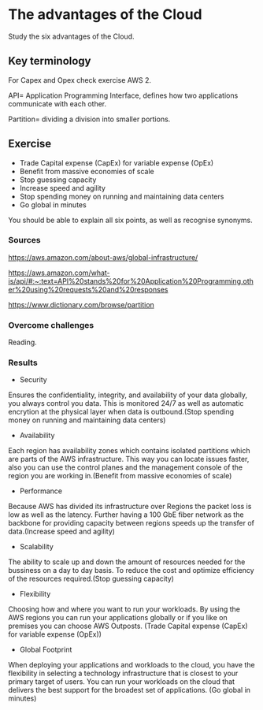 # The advantages of the Cloud
Study the six advantages of the Cloud.

## Key terminology
For Capex and Opex check exercise AWS 2.

API= Application Programming Interface, defines how two applications communicate with each other.

Partition= dividing a division into smaller portions.

## Exercise
- Trade Capital expense (CapEx) for variable expense (OpEx)
- Benefit from massive economies of scale
- Stop guessing capacity
- Increase speed and agility
- Stop spending money on running and maintaining data centers
- Go global in minutes

You should be able to explain all six points, as well as recognise synonyms.  

### Sources
https://aws.amazon.com/about-aws/global-infrastructure/

https://aws.amazon.com/what-is/api/#:~:text=API%20stands%20for%20Application%20Programming,other%20using%20requests%20and%20responses

https://www.dictionary.com/browse/partition

### Overcome challenges
Reading.

### Results
- Security

Ensures the confidentiality, integrity, and availability of your data globally, you always control you data. This is monitored 24/7 as well as automatic encrytion at the physical layer when data is outbound.(Stop spending money on running and maintaining data centers)

- Availability

Each region has availability zones which contains isolated partitions which are parts of the AWS infrastructure. This way you can locate issues faster, also you can use the control planes and the management console of the region you are working in.(Benefit from massive economies of scale)

- Performance

Because AWS has divided its infrastructure over Regions the packet loss is low as well as the latency. Further having a 100 GbE fiber network as the backbone for providing capacity between regions speeds up the transfer of data.(Increase speed and agility)

- Scalability

The ability to scale up and down the amount of resources needed for the bussiness on a day to day basis. To reduce the cost and optimize efficiency of the resources required.(Stop guessing capacity)

- Flexibility

Choosing how and where you want to run your workloads. By using the AWS regions you can run your applications globally or if you like on premises you can choose AWS Outposts. (Trade Capital expense (CapEx) for variable expense (OpEx))

- Global Footprint

When deploying your applications and workloads to the cloud, you have the flexibility in selecting a technology infrastructure that is closest to your primary target of users. You can run your workloads on the cloud that delivers the best support for the broadest set of applications. (Go global in minutes)